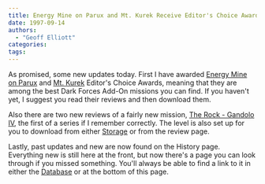 ```yaml
---
title: Energy Mine on Parux and Mt. Kurek Receive Editor's Choice Awards
date: 1997-09-14
authors: 
  - "Geoff Elliott"
categories:
tags:
---
```


As promised, some new updates today. First I have awarded [Energy Mine on Parux](/missions/parux/) and [Mt. Kurek](/missions/mtkurek/) Editor's Choice Awards, meaning that they are among the best Dark Forces Add-On missions you can find. If you haven't yet, I suggest you read their reviews and then download them.

Also there are two new reviews of a fairly new mission, [The Rock - Gandolo IV](/misisons/rock), the first of a series if I remember correctly. The level is also set up for you to download from either [Storage](/storage) or from the review page.

Lastly, past updates and new are now found on the History page. Everything new is still here at the front, but now there's a page you can look through if you missed something. You'll always be able to find a link to it in either the [Database](/database/) or at the bottom of this page.